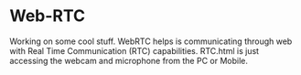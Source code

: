 # Web-RTC
Working on some cool stuff. WebRTC helps is communicating through web with Real Time Communication (RTC) capabilities. 
RTC.html is just accessing the webcam and microphone from the PC or Mobile.
